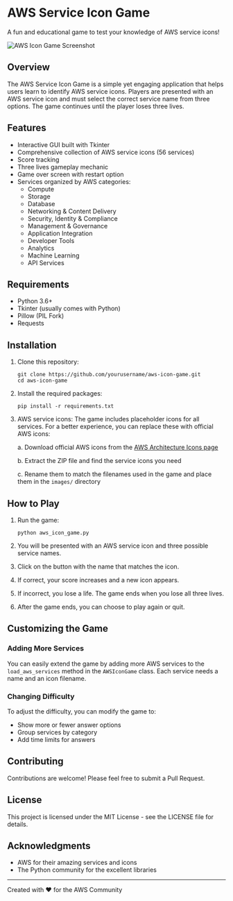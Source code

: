 # AWS Service Icon Game

A fun and educational game to test your knowledge of AWS service icons!

![AWS Icon Game Screenshot](screenshot.png)

## Overview

The AWS Service Icon Game is a simple yet engaging application that helps users learn to identify AWS service icons. Players are presented with an AWS service icon and must select the correct service name from three options. The game continues until the player loses three lives.

## Features

- Interactive GUI built with Tkinter
- Comprehensive collection of AWS service icons (56 services)
- Score tracking
- Three lives gameplay mechanic
- Game over screen with restart option
- Services organized by AWS categories:
  - Compute
  - Storage
  - Database
  - Networking & Content Delivery
  - Security, Identity & Compliance
  - Management & Governance
  - Application Integration
  - Developer Tools
  - Analytics
  - Machine Learning
  - API Services

## Requirements

- Python 3.6+
- Tkinter (usually comes with Python)
- Pillow (PIL Fork)
- Requests

## Installation

1. Clone this repository:
   ```
   git clone https://github.com/yourusername/aws-icon-game.git
   cd aws-icon-game
   ```

2. Install the required packages:
   ```
   pip install -r requirements.txt
   ```

3. AWS service icons:
   The game includes placeholder icons for all services. For a better experience, you can replace these with official AWS icons:
   
   a. Download official AWS icons from the [AWS Architecture Icons page](https://aws.amazon.com/architecture/icons/)
   
   b. Extract the ZIP file and find the service icons you need
   
   c. Rename them to match the filenames used in the game and place them in the `images/` directory

## How to Play

1. Run the game:
   ```
   python aws_icon_game.py
   ```

2. You will be presented with an AWS service icon and three possible service names.

3. Click on the button with the name that matches the icon.

4. If correct, your score increases and a new icon appears.

5. If incorrect, you lose a life. The game ends when you lose all three lives.

6. After the game ends, you can choose to play again or quit.

## Customizing the Game

### Adding More Services

You can easily extend the game by adding more AWS services to the `load_aws_services` method in the `AWSIconGame` class. Each service needs a name and an icon filename.

### Changing Difficulty

To adjust the difficulty, you can modify the game to:
- Show more or fewer answer options
- Group services by category
- Add time limits for answers

## Contributing

Contributions are welcome! Please feel free to submit a Pull Request.

## License

This project is licensed under the MIT License - see the LICENSE file for details.

## Acknowledgments

- AWS for their amazing services and icons
- The Python community for the excellent libraries

---

Created with ❤️ for the AWS Community
